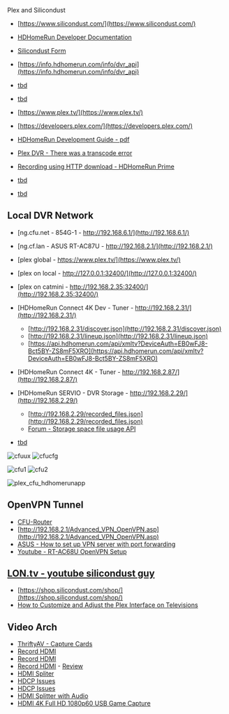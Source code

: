 Plex and Silicondust

- [https://www.silicondust.com/](https://www.silicondust.com/)
- [HDHomeRun Developer Documentation](https://github.com/Silicondust/documentation/wiki)
- [Silicondust Form](https://forum.silicondust.com/forum/search.php)
- [https://info.hdhomerun.com/info/dvr_api](https://info.hdhomerun.com/info/dvr_api)
- [tbd]()
- [tbd]()

- [https://www.plex.tv/](https://www.plex.tv/)
- [https://developers.plex.com/](https://developers.plex.com/)
- [HDHomeRun Development Guide - pdf](https://www.silicondust.com/hdhomerun/hdhomerun_development.pdf)
- [Plex DVR - There was a transcode error](https://www.reddit.com/r/PleX/comments/6j9g4t/plex_dvr_there_was_a_transcode_error/)
- [Recording using HTTP download - HDHomeRun Prime](https://forum.silicondust.com/forum/viewtopic.php?t=13625&start=30)
- [tbd]()
- [tbd]()

## Local DVR Network
- [ng.cfu.net - 854G-1 - http://192.168.6.1/](http://192.168.6.1/)
- [ng.cf.lan - ASUS RT-AC87U - http://192.168.2.1/](http://192.168.2.1/)
- [plex global - https://www.plex.tv/](https://www.plex.tv/)
- [plex on local - http://127.0.0.1:32400/](http://127.0.0.1:32400/)
- [plex on catmini - http://192.168.2.35:32400/](http://192.168.2.35:32400/)
- [HDHomeRun Connect 4K Dev - Tuner - http://192.168.2.31/](http://192.168.2.31/)
  - [http://192.168.2.31/discover.json](http://192.168.2.31/discover.json)
  - [http://192.168.2.31/lineup.json](http://192.168.2.31/lineup.json)
  - [https://api.hdhomerun.com/api/xmltv?DeviceAuth=EB0wFJ8-Bct5BY-ZS8mF5XRO](https://api.hdhomerun.com/api/xmltv?DeviceAuth=EB0wFJ8-Bct5BY-ZS8mF5XRO)

- [HDHomeRun Connect 4K - Tuner - http://192.168.2.87/](http://192.168.2.87/)
- [HDHomeRun SERVIO - DVR Storage - http://192.168.2.29/](http://192.168.2.29/)
  - [http://192.168.2.29/recorded_files.json](http://192.168.2.29/recorded_files.json)
  - [Forum - Storage space file usage API](https://forum.silicondust.com/forum/viewtopic.php?p=379950&hilit=lineup.json#p379950)
- [tbd](tbd)


![cfuux](plex_cfu_ux.png)
![cfucfg](plex_cfu_config.png)


![cfu1](plex_cfu_guide1.png)
![cfu2](plex_cfu_guide2.png)

![plex_cfu_hdhomerunapp](plex_cfu_hdhomerunapp.png)

## OpenVPN Tunnel
- [CFU-Router](http://192.168.6.1/#/html/advanced/security/advanced_security_firewallsettings.html)
- [http://192.168.2.1/Advanced_VPN_OpenVPN.asp](http://192.168.2.1/Advanced_VPN_OpenVPN.asp)
- [ASUS - How to set up VPN server with port forwarding](https://www.asus.com/support/FAQ/1033906)
- [Youtube - RT-AC68U OpenVPN Setup](https://www.youtube.com/watch?v=KXdhhuBcpgU)

## [LON.tv - youtube silicondust guy](https://www.youtube.com/user/LonSeidman/videos)
- [https://shop.silicondust.com/shop/](https://shop.silicondust.com/shop/)
- [How to Customize and Adjust the Plex Interface on Televisions](https://youtu.be/DKvRXSCpWVE?list=RDCMUCymYq4Piq0BrhnM18aQzTlg)

## Video Arch
- [ThriftyAV - Capture Cards](https://www.youtube.com/c/ThriftyAV/videos)
- [Record HDMI](https://www.youtube.com/watch?v=LZ05aVBbHD4&t=188s)
- [Record HDMI](https://www.amazon.com/gp/product/B08XYGN2WM)
- [Record HDMI](https://www.amazon.com/gp/product/B08T1PT4P4) - [Review](https://www.youtube.com/watch?v=nEo-H6ZNkYk)
- [HDMI Spliter](https://www.amazon.com/gp/product/B092VJXGJ6)
- [HDCP Issues](https://www.youtube.com/watch?v=k6TKeMhxbdw)
- [HDCP Issues](https://www.youtube.com/watch?v=qAJL8pc85lo)
- [HDMI Splitter with Audio](https://www.amazon.com/gp/product/B00BIQER0E)
- [HDMI 4K Full HD 1080p60 USB Game Capture](https://www.amazon.com/dp/B0763TFZWT)

